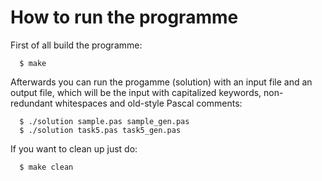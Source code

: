 How to run the programme
========================

First of all build the programme:

      $ make

Afterwards you can run the progamme (solution) with an input file and an output file, which will be the input with capitalized keywords, non-redundant whitespaces and old-style Pascal comments:

      $ ./solution sample.pas sample_gen.pas
      $ ./solution task5.pas task5_gen.pas

If you want to clean up just do:

      $ make clean